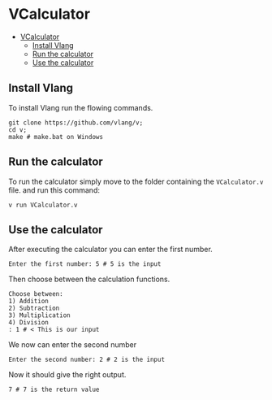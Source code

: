 # VCalculator

- [VCalculator](#vcalculator)
  - [Install Vlang](#install-vlang)
  - [Run the calculator](#run-the-calculator)
  - [Use the calculator](#use-the-calculator)

## Install Vlang
To install Vlang run the flowing commands. 
```shell
git clone https://github.com/vlang/v;
cd v;
make # make.bat on Windows
```

## Run the calculator
To run the calculator simply move to the folder containing the `VCalculator.v` file.
and run this command:
```shell
v run VCalculator.v
```

## Use the calculator

After executing the calculator you can enter the first number.
```shell
Enter the first number: 5 # 5 is the input
```
Then choose between the calculation functions.
```shell
Choose between:
1) Addition
2) Subtraction
3) Multiplication
4) Division
: 1 # < This is our input
```
We now can enter the second number
```shell
Enter the second number: 2 # 2 is the input
```
Now it should give the right output.
```shell
7 # 7 is the return value
```
